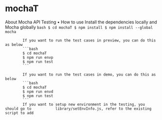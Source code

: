 # mochaT
About Mocha API Testing
	•	How to use
			Install the dependencies locally and Mocha globally
			```bash
			$ cd mochaT
			$ npm install
			$ npm install --global mocha
			```
	
			If you want to run the test cases in preview, you can do this as below
			```bash
			$ cd mochaT
			$ npm run envp
			$ npm run test
			```

			If you want to run the test cases in demo, you can do this as below
			```bash
			$ cd mochaT
			$ npm run envd
			$ npm run test
			```
			If you want to setup new environment in the testing, you should go to 			library/setEnvInfo.js, refer to the existing script to add